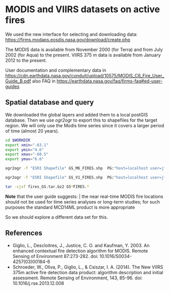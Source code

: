 # MODIS and VIIRS datasets on active fires

We used the new interface for selecting and downloading data: https://firms.modaps.eosdis.nasa.gov/download/create.php

The MODIS data is available from November 2000 (for Terra) and from July 2002 (for Aqua) to the present. VIIRS 375 m data is available from January 2012 to the present.

User documentation and complementary data in https://cdn.earthdata.nasa.gov/conduit/upload/10575/MODIS_C6_Fire_User_Guide_B.pdf
 also FAQ in https://earthdata.nasa.gov/faq/firms-faq#ed-user-guides

## Spatial database and query

We downloaded the global layers and added them to a local postGIS database. Then we use *ogr2ogr* to export this to shapefiles for the target region. We will only use the Modis time series since it covers a larger period of time (almost 20 years).

```sh
cd $WORKDIR
export xmin="-63.1"
export ymin="4.6"
export xmax="-60.5"
export ymax="6.6"

ogr2ogr -f "ESRI Shapefile" GS_M6_FIRES.shp  PG:"host=localhost user=jferrer dbname=gisdata" -sql "SELECT * FROM firms.fire_archive_m6 WHERE ST_Contains(ST_makeEnvelope(${xmin}, ${ymin}, ${xmax}, ${ymax}, 4326),wkb_geometry)"

ogr2ogr -f "ESRI Shapefile" GS_V1_FIRES.shp  PG:"host=localhost user=jferrer dbname=gisdata" -sql "SELECT * FROM firms.fire_archive_v1 WHERE ST_Contains(ST_makeEnvelope(${xmin}, ${ymin}, ${xmax}, ${ymax}, 4326),wkb_geometry)"

tar -cjvf fires_GS.tar.bz2 GS*FIRES.*

```

**Note** that the user guide suggests:
| the near real-time MODIS fire locations should not be used for time series analyses or long-term studies; for such purposes the standard MCD14ML product is more appropriate

So we should explore a different data set for this.

## References
* Giglio, L., Descloitres, J., Justice, C. O. and Kaufman, Y. 2003. An enhanced contextual fire detection algorithm for MODIS. Remote Sensing of Environment 87:273-282. doi: 10.1016/S0034-4257(03)00184-6
* Schroeder, W., Oliva, P., Giglio, L., & Csiszar, I. A. (2014). The New VIIRS 375m active fire detection data product: algorithm description and initial assessment. Remote Sensing of Environment, 143, 85-96. doi: 10.1016/j.rse.2013.12.008

